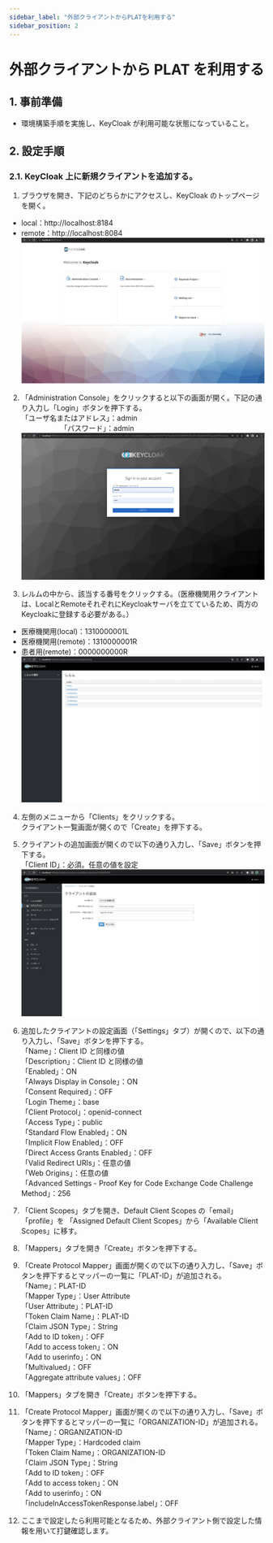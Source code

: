 ```yaml
---
sidebar_label: "外部クライアントからPLATを利用する"
sidebar_position: 2
---
```


# 外部クライアントから PLAT を利用する

## 1. 事前準備

- 環境構築手順を実施し、KeyCloak が利用可能な状態になっていること。

## 2. 設定手順

### 2.1. KeyCloak 上に新規クライアントを追加する。

1. ブラウザを開き、下記のどちらかにアクセスし、KeyCloak のトップページを開く。 
- local：http://localhost:8184
- remote：http://localhost:8084
   ![image-2022-05-21 21.12.20.png](../.attachments/image-2022-05-21%2021.12.20-c349d6f0-2a90-4ec0-a164-b092b94c663c.png)

2. 「Administration Console」をクリックすると以下の画面が開く。下記の通り入力し「Login」ボタンを押下する。  
    「ユーザ名またはアドレス」：admin  
   　　　　　　「パスワード」：admin  
    ![image-2022-05-21 21.14.47.png](../.attachments/image-2022-05-21%2021.14.47-4b060870-52ef-48c1-933a-81dab189c004.png)

3. レルムの中から、該当する番号をクリックする。（医療機関用クライアントは、LocalとRemoteそれぞれにKeycloakサーバを立てているため、両方のKeycloakに登録する必要がある。）
- 医療機関用(local)：1310000001L
- 医療機関用(remote)：1310000001R
- 患者用(remote)：0000000000R
   ![image-2022-05-21 21.18.10.png](../.attachments/image-2022-05-21%2021.18.10-dd55c6ea-41cc-4a99-a14f-520cc5867292.png)

4. 左側のメニューから「Clients」をクリックする。  
   クライアント一覧画面が開くので「Create」を押下する。

5. クライアントの追加画面が開くので以下の通り入力し、「Save」ボタンを押下する。  
   「Client ID」：必須。任意の値を設定  
   ![image-2022-05-23 2.55.32.png](../.attachments/image-2022-05-23%202.55.32-690326c9-7c3b-474c-ba62-2b641f712212.png)

6. 追加したクライアントの設定画面（「Settings」タブ）が開くので、以下の通り入力し、「Save」ボタンを押下する。  
   「Name」：Client ID と同様の値  
   「Description」：Client ID と同様の値  
   「Enabled」：ON  
   「Always Display in Console」：ON  
   「Consent Required」：OFF  
   「Login Theme」：base  
   「Client Protocol」：openid-connect  
   「Access Type」：public  
   「Standard Flow Enabled」：ON  
   「Implicit Flow Enabled」：OFF  
   「Direct Access Grants Enabled」：OFF  
   「Valid Redirect URIs」：任意の値  
   「Web Origins」：任意の値  
   「Advanced Settings - Proof Key for Code Exchange Code Challenge Method」：256

7. 「Client Scopes」タブを開き、Default Client Scopes の「email」「profile」を
   「Assigned Default Client Scopes」から「Available Client Scopes」に移す。

8. 「Mappers」タブを開き「Create」ボタンを押下する。

9. 「Create Protocol Mapper」画面が開くので以下の通り入力し、「Save」ボタンを押下するとマッパーの一覧に「PLAT-ID」が追加される。  
   「Name」：PLAT-ID  
   「Mapper Type」：User Attribute  
   「User Attribute」：PLAT-ID  
   「Token Claim Name」：PLAT-ID  
   「Claim JSON Type」：String  
   「Add to ID token」：OFF  
   「Add to access token」：ON  
   「Add to userinfo」：ON  
   「Multivalued」：OFF  
   「Aggregate attribute values」：OFF

10. 「Mappers」タブを開き「Create」ボタンを押下する。

11. 「Create Protocol Mapper」画面が開くので以下の通り入力し、「Save」ボタンを押下するとマッパーの一覧に「ORGANIZATION-ID」が追加される。  
    「Name」：ORGANIZATION-ID  
    「Mapper Type」：Hardcoded claim  
    「Token Claim Name」：ORGANIZATION-ID  
    「Claim JSON Type」：String  
    「Add to ID token」：OFF  
    「Add to access token」：ON  
    「Add to userinfo」：ON  
    「includeInAccessTokenResponse.label」：OFF

12. ここまで設定したら利用可能となるため、外部クライアント側で設定した情報を用いて打鍵確認します。
